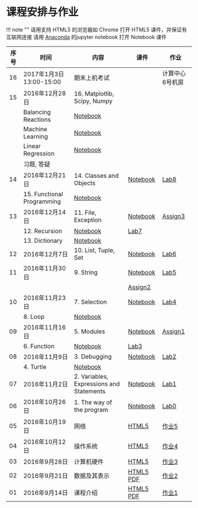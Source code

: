 课程安排与作业
=============

!!! note ""
    请用支持 HTML5 的浏览器如 Chrome 打开 HTML5 课件，并保证有互联网连接
    请用 [Anaconda](https://www.continuum.io) 的jupyter notebook 打开 Notebook 课件


序号 | 时间  |  内容 | 课件  | 作业
-- | --- | ---------- | -- | ----
16 | 2017年1月3日13:00-15:00 | 期末上机考试  |  | 计算中心6号机房
15 | 2016年12月28日 |16. Matplotlib, Scipy, Numpy |   |
 |  | Balancing Reactions | [Notebook](notebooks/BalancingReactions.ipynb)  |
 |  | Machine Learning    | [Notebook](notebooks/machine_learning.ipynb)  |
 |  | Linear Regression   | [Notebook](notebooks/linear_regression.ipynb)  |
 |  | 习题, 答疑          |    |
14 | 2016年12月21日 |14. Classes and Objects | [Notebook](notebooks/14.oo.ipynb) | [Lab8](assign/index.html#lab8)
   |                |15. Functional Programming | [Notebook](notebooks/15.functionalprog.ipynb) |
13 | 2016年12月14日 |11. File, Exception | [Notebook](notebooks/11.files.ipynb)  | [Assign3](assign/index.html#assign3)
   |                |12. Recursion  | [Notebook](notebooks/12.Recursion.ipynb) | [Lab7](assign/index.html#lab7)
   |                |13. Dictionary | [Notebook](notebooks/13.Dictionary.ipynb) |
12 | 2016年12月7日 | 10. List, Tuple, Set | [Notebook](notebooks/10.lists.ipynb) | [Lab6](assign/index.html#lab6)
11 | 2016年11月30日| 9. String    | [Notebook](notebooks/09.strings.ipynb) | [Lab5](assign/index.html#lab5)
   |               |              | | [Assign2](assign/index.html#assign2)
10 | 2016年11月23日| 7. Selection | [Notebook](notebooks/07.selection.ipynb)  | [Lab4](assign/index.html#lab4)
   |               | 8. Loop      | [Notebook](notebooks/08.loop.ipynb) |
09 | 2016年11月16日| 5. Modules   | [Notebook](notebooks/05.modules.ipynb)  | [Assign1](assign/index.html#assign1)
   |               | 6. Function  | [Notebook](notebooks/06.func.ipynb) | [Lab3](assign/index.html#lab3)
08 | 2016年11月9日 | 3. Debugging | [Notebook](notebooks/03.debugging.ipynb) | [Lab2](assign/index.html#lab2)
   |               | 4. Turtle    | [Notebook](notebooks/04.turtle.ipynb)
07 | 2016年11月2日 | 2. Variables, Expressions and Statements | [Notebook](notebooks/02.var.ipynb) | [Lab1](assign/index.html#lab1)
06 | 2016年10月26日 | 1. The way of the program | [Notebook](notebooks/01.intro.ipynb) |[Lab0](assign/index.html#lab0)
05 | 2016年10月19日 | 网络 | [HTML5](05.network/index.html) |[作业5](assign/index.html#ihw5)
04 | 2016年10月12日 | 操作系统 |  [HTML5](04.os/index.html) | [作业4](assign/index.html#ihw4)
03 | 2016年9月28日 | 计算机硬件 |  [HTML5](03.hardware/index.html) | [作业3](assign/index.html#ihw3)
02 | 2016年9月21日 | 数据及其表示 |  [HTML5](02.data/index.html) [PDF](http://sei.pku.edu.cn/~caodg/course/files/ic/02.data.pdf) | [作业2](assign/index.html#ihw2)
01 | 2016年9月14日 | 课程介绍 | [HTML5](01.intro/index.html) [PDF](http://sei.pku.edu.cn/~caodg/course/files/ic/01.intro.pdf) | [作业1](assign/index.html#ihw1)
